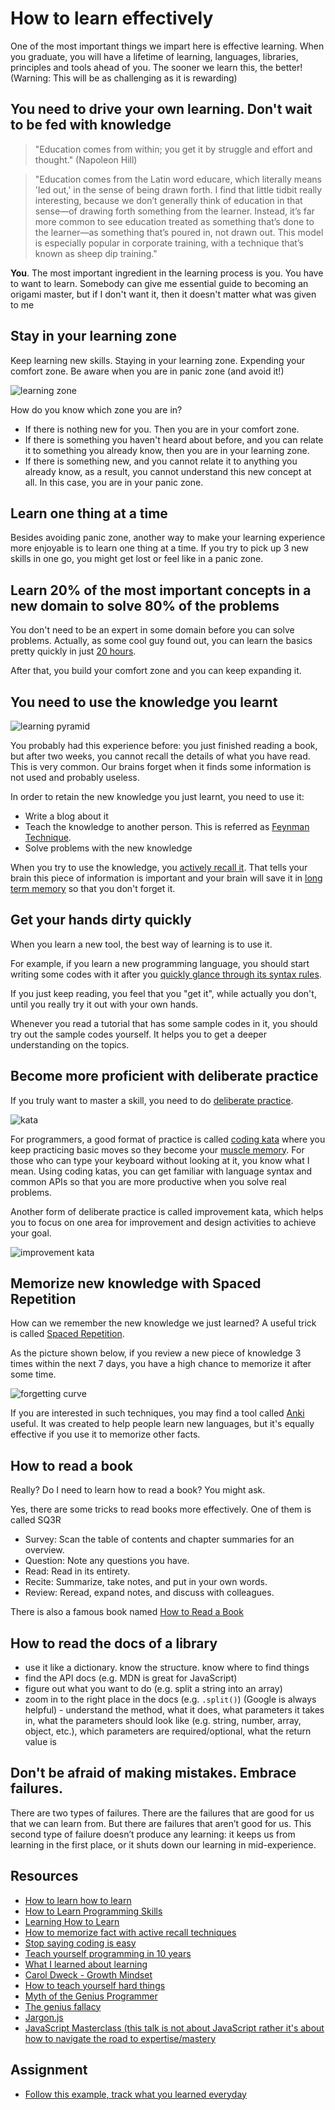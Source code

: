 # How to learn effectively

One of the most important things we impart here is effective learning. When you graduate, you will have a lifetime of learning, languages, libraries, principles and tools ahead of you. The sooner we learn this, the better! (Warning: This will be as challenging as it is rewarding)

## You need to drive your own learning. Don't wait to be fed with knowledge

> "Education comes from within; you get it by struggle and effort and thought." (Napoleon Hill)

> "Education comes from the Latin word educare, which literally means 'led out,' in the sense of being drawn forth. I find that little tidbit really interesting, because we don’t generally think of education in that sense—of drawing forth something from the learner. Instead, it’s far more common to see education treated as something that’s done to the learner—as something that’s poured in, not drawn out. This model is especially popular in corporate training, with a technique that’s known as sheep dip training."

**You**. The most important ingredient in the learning process is you. You have to want to learn. Somebody can give me essential guide to becoming an origami master, but if I don't want it, then it doesn't matter what was given to me

## Stay in your learning zone

Keep learning new skills. Staying in your learning zone. Expending your comfort zone. Be aware when you are in panic zone (and avoid it!)

![learning zone](_media/learning-zone.png)

How do you know which zone you are in?

- If there is nothing new for you. Then you are in your comfort zone.
- If there is something you haven't heard about before, and you can relate it to something you already know, then you are in your learning zone.
- If there is something new, and you cannot relate it to anything you already know, as a result, you cannot understand this new concept at all. In this case, you are in your panic zone.

## Learn one thing at a time

Besides avoiding panic zone, another way to make your learning experience more enjoyable is to learn one thing at a time. If you try to pick up 3 new skills in one go, you might get lost or feel like in a panic zone.

## Learn 20% of the most important concepts in a new domain to solve 80% of the problems

You don't need to be an expert in some domain before you can solve problems. Actually, as some cool guy found out, you can learn the basics pretty quickly in just [20 hours](https://first20hours.com/).

After that, you build your comfort zone and you can keep expanding it.

## You need to use the knowledge you learnt

![learning pyramid](_media/learning-pyramid.jpg)

You probably had this experience before: you just finished reading a book, but after two weeks, you cannot recall the details of what you have read. This is very common. Our brains forget when it finds some information is not used and probably useless.

In order to retain the new knowledge you just learnt, you need to use it:

- Write a blog about it
- Teach the knowledge to another person. This is referred as [Feynman Technique](https://fs.blog/2012/04/feynman-technique/).
- Solve problems with the new knowledge

When you try to use the knowledge, you [actively recall it](https://en.wikipedia.org/wiki/Active_recall). That tells your brain this piece of information is important and your brain will save it in [long term memory](https://en.wikipedia.org/wiki/Long-term_memory) so that you don't forget it.

## Get your hands dirty quickly

When you learn a new tool, the best way of learning is to use it.

For example, if you learn a new programming language, you should start writing some codes with it after you [quickly glance through its syntax rules](https://learnxinyminutes.com/).

If you just keep reading, you feel that you "get it", while actually you don't, until you really try it out with your own hands.

Whenever you read a tutorial that has some sample codes in it, you should try out the sample codes yourself. It helps you to get a deeper understanding on the topics.

## Become more proficient with deliberate practice

If you truly want to master a skill, you need to do [deliberate practice](https://jamesclear.com/deliberate-practice-theory).

![kata](_media/kata.jpg)

For programmers, a good format of practice is called [coding kata](http://codekata.com/) where you keep practicing basic moves so they become your [muscle memory](https://en.wikipedia.org/wiki/Muscle_memory). For those who can type your keyboard without looking at it, you know what I mean. Using coding katas, you can get familiar with language syntax and common APIs so that you are more productive when you solve real problems.

Another form of deliberate practice is called improvement kata, which helps you to focus on one area for improvement and design activities to achieve your goal.

![improvement kata](_media/how-to-improve.png)

## Memorize new knowledge with Spaced Repetition

How can we remember the new knowledge we just learned? A useful trick is called [Spaced Repetition](https://lifeinthefastlane.com/learning-by-spaced-repetition/).

As the picture shown below, if you review a new piece of knowledge 3 times within the next 7 days, you have a high chance to memorize it after some time.

![forgetting curve](_media/forgetting-curve.png)

If you are interested in such techniques, you may find a tool called [Anki](https://apps.ankiweb.net/) useful. It was created to help people learn new languages, but it's equally effective if you use it to memorize other facts.

## How to read a book

Really? Do I need to learn how to read a book? You might ask.

Yes, there are some tricks to read books more effectively. One of them is called SQ3R

- Survey: Scan the table of contents and chapter summaries for an overview.
- Question: Note any questions you have.
- Read: Read in its entirety.
- Recite: Summarize, take notes, and put in your own words.
- Review: Reread, expand notes, and discuss with colleagues.

There is also a famous book named [How to Read a Book](https://www.amazon.com/How-Read-Book-Classic-Intelligent/dp/0671212095)

## How to read the docs of a library

- use it like a dictionary. know the structure. know where to find things
- find the API docs (e.g. MDN is great for JavaScript)
- figure out what you want to do (e.g. split a string into an array)
- zoom in to the right place in the docs (e.g. `.split()`) (Google is always helpful) - understand the method, what it does, what parameters it takes in, what the parameters should look like (e.g. string, number, array, object, etc.), which parameters are required/optional, what the return value is

## Don't be afraid of making mistakes. Embrace failures.

There are two types of failures. There are the failures that are good for us that we can learn from. But there are failures that aren’t good for us. This second type of failure doesn’t produce any learning: it keeps us from learning in the first place, or it shuts down our learning in mid-experience.

## Resources

- [How to learn how to learn](https://flaviocopes.com/how-to-learn/)
- [How to Learn Programming Skills](https://www.codingblocks.net/podcast/how-to-learn-programming-skills/)
- [Learning How to Learn](https://www.coursera.org/learn/learning-how-to-learn)
- [How to memorize fact with active recall techniques](https://www.youtube.com/watch?v=ukLnPbIffxE)
- [Stop saying coding is easy](https://www.hanselman.com/blog/StopSayingLearningToCodeIsEasy.aspx)
- [Teach yourself programming in 10 years](http://norvig.com/21-days.html)
- [What I learned about learning](https://medium.com/@davified/what-i-learned-in-2017-about-learning-d185f1f38772)
- [Carol Dweck - Growth Mindset](https://www.youtube.com/watch?v=hiiEeMN7vbQ)
- [How to teach yourself hard things](https://jvns.ca/blog/2018/09/01/learning-skills-you-can-practice/)
- [Myth of the Genius Programmer](https://www.youtube.com/watch?v=0SARbwvhupQ)
- [The genius fallacy](http://jxyzabc.blogspot.com/2017/09/the-genius-fallacy.html)
- [Jargon.js](http://jargon.js.org/)
- [JavaScript Masterclass (this talk is not about JavaScript rather it's about how to navigate the road to expertise/mastery](https://www.youtube.com/watch?v=v0TFmdO4ZP0)

## Assignment

- [Follow this example, track what you learned everyday](https://github.com/jbranchaud/til)
